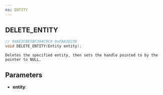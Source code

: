 ```yaml
---
ns: ENTITY
---
```

## DELETE_ENTITY

```c
// 0xAE3CBE5BF394C9C9 0xFAA3D236
void DELETE_ENTITY(Entity entity);
```

```
Deletes the specified entity, then sets the handle pointed to by the pointer to NULL.  
```

## Parameters
* **entity**: 

